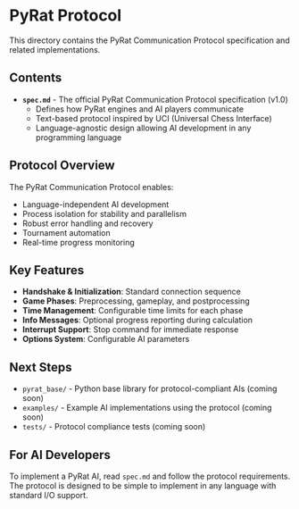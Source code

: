 # PyRat Protocol

This directory contains the PyRat Communication Protocol specification and related implementations.

## Contents

- **`spec.md`** - The official PyRat Communication Protocol specification (v1.0)
  - Defines how PyRat engines and AI players communicate
  - Text-based protocol inspired by UCI (Universal Chess Interface)
  - Language-agnostic design allowing AI development in any programming language

## Protocol Overview

The PyRat Communication Protocol enables:
- Language-independent AI development
- Process isolation for stability and parallelism
- Robust error handling and recovery
- Tournament automation
- Real-time progress monitoring

## Key Features

- **Handshake & Initialization**: Standard connection sequence
- **Game Phases**: Preprocessing, gameplay, and postprocessing
- **Time Management**: Configurable time limits for each phase
- **Info Messages**: Optional progress reporting during calculation
- **Interrupt Support**: Stop command for immediate response
- **Options System**: Configurable AI parameters

## Next Steps

- `pyrat_base/` - Python base library for protocol-compliant AIs (coming soon)
- `examples/` - Example AI implementations using the protocol (coming soon)
- `tests/` - Protocol compliance tests (coming soon)

## For AI Developers

To implement a PyRat AI, read `spec.md` and follow the protocol requirements. The protocol is designed to be simple to implement in any language with standard I/O support.
